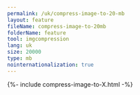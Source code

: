 ```yaml
---
permalink: /uk/compress-image-to-20-mb
layout: feature
fileName: compress-image-to-20mb
folderName: feature
tool: imgcompression
lang: uk
size: 20000
type: mb
nointernationalization: true
---
```

{%- include compress-image-to-X.html -%}       
